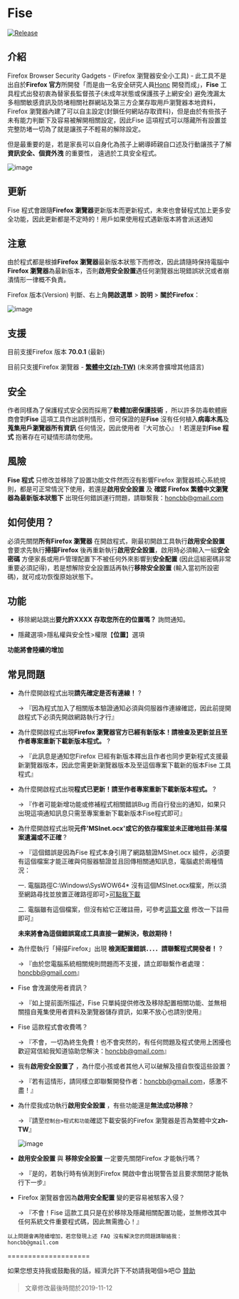 # Fise
[![Release](https://img.shields.io/badge/%E7%89%88%E6%9C%AC-V1.0-green)](https://github.com/honcbb-secu/Fise/releases)

## 介紹
Firefox Browser Security Gadgets - (Firefox 瀏覽器安全小工具) - 此工具不是出自於**Firefox 官方**所開發「而是由一名安全研究人員[Honc](https://blog.honcbb.me/) 開發而成」，**Fise** 工具程式出發初衷為替家長監督孩子(未成年狀態或保護孩子上網安全) 避免洩漏太多相關敏感資訊及防堵相關社群網站及第三方企業存取用戶瀏覽器本地資料，Firefox 瀏覽器內建了可以自主設定(封鎖任何網站存取資料)，但是由於有些孩子未有能力判斷下及容易被解開相關設定，因此Fise 這項程式可以隱藏所有設置並完整防堵一切為了就是讓孩子不輕易的解除設定。

但是最重要的是，若是家長可以自身化為孩子上網導師親自口述及行動讓孩子了解**資訊安全、個資外洩** 的重要性， 遠過於工具安全程式。 

![image](https://i.imgur.com/aY8bKWz.jpg)



## 更新

Fise 程式會跟隨**Firefox 瀏覽器**更新版本而更新程式，未來也會替程式加上更多安全功能，因此更新都是不定時的！用戶如果使用程式遇新版本將會派送通知


## 注意

由於程式都是根據**Firefox 瀏覽器**最新版本狀態下而修改，因此請隨時保持電腦中**Firefox 瀏覽器**為最新版本，否則**啟用安全設置**遇任何瀏覽器出現錯誤狀況或者崩潰情形一律概不負責。


Firefox 版本(Version) 判斷、右上角**開啟選單** > **說明** > **關於Firefox**：

![image](https://i.imgur.com/nhRpfaS.jpg)

## 支援

目前支援Firefox 版本 **70.0.1** (最新)

目前只支援Firefox 瀏覽器 - **[繁體中文(zh-TW)](https://www.mozilla.org/zh-TW/firefox/download/thanks/)** (未來將會擴增其他語言)


## 安全

作者同樣為了保護程式安全因而採用了**軟體加密保護技術** ，所以許多防毒軟體廠商會對**Fise** 這項工具作出誤判情形，但可保證的是**Fise** 沒有任何植入**病毒木馬**及**蒐集用戶瀏覽器所有資訊** 任何情況，因此使用者『大可放心』！若還是對**Fise 程式** 抱著存在可疑情形請勿使用。

## 風險

**Fise 程式** 只修改並移除了設置功能文件然而沒有影響Firefox 瀏覽器核心系統規則，都是可正常情況下使用，若還是**啟用安全設置** 及 **確認 Firefox 繁體中文瀏覽器為最新版本狀態下** 出現任何錯誤運行問題，請聯繫我：honcbb@gmail.com

## 如何使用？

必須先關閉**所有Firefox 瀏覽器** 在開啟程式，剛最初開啟工具執行**啟用安全設置** 會要求先執行**掃描Firefox** 後再重新執行**啟用安全設置**，啟用時必須輸入一組**安全密碼** 方便家長或用戶管理配置下不被任何外來影響到**安全配置** (因此這組密碼非常重要必須記得)，若是想解除安全設置話再執行**移除安全設置** (輸入當初所設密碼)，就可成功恢復原始狀態下。

## 功能
   
   * 移除網站跳出**要允許XXXX 存取您所在的位置嗎？** 詢問通知。
   
   * 隱藏選項>隱私權與安全性>權限【**位置**】選項
   
   
   __功能將會陸續的增加__

## 常見問題

* 為什麼開啟程式出現**請先確定是否有連線！** ? 

    → 『因為程式加入了相關版本驗證通知必須與伺服器作連線確認，因此前提開啟程式下必須先開啟網路執行才行』
    
* 為什麼開啟程式出現**Firefox 瀏覽器官方已經有新版本！請檢查及更新並且至作者專案重新下載新版本程式。** ? 

    → 『此訊息是通知您Firefox 已經有新版本釋出且作者也同步更新程式支援最新瀏覽器版本，因此您需更新瀏覽器版本及至這個專案下載新的版本Fise 工具程式』
    
* 為什麼開啟程式出現**程式已更新！請至作者專案重新下載新版本程式。** ? 

    → 『作者可能新增功能或修補程式相關錯誤Bug 而自行發出的通知，如果只出現這項通知訊息只需至專案重新下載新版本Fise程式即可』
    
 * 為什麼開啟程式出現**元件'MSInet.ocx'或它的依存檔案並未正確地註冊:某檔案遺漏或不正確** ? 

    → 『這個錯誤是因為Fise 程式本身引用了網路驗證MSInet.ocx 組件，必須要有這個檔案才能正確與伺服器驗證並且回傳相關通知訊息，電腦處於兩種情況：
    
    一. 電腦路徑C:\Windows\SysWOW64\* 沒有這個MSInet.ocx檔案，所以須至網路尋找並放置正確路徑即可>[可點我下載](https://www.ocxme.com/files/msinet_ocx)
    
    二. 電腦雖有這個檔案，但沒有給它正確註冊，可參考[這篇文章](https://dotblogs.com.tw/usice0314/2010/04/07/14442) 修改一下註冊即可』
    
    **未來將會為這個錯誤寫成工具直接一鍵解決，敬啟期待！**
    
* 為什麼執行「掃描Firefox」出現 **檢測配置錯誤．．．．請聯繫程式開發者！** ? 

    → 『由於您電腦系統相關規則問題而不支援，請立即聯繫作者處理：honcbb@gmail.com』
    
* Fise 會洩漏使用者資訊？ 

    → 『如上提前面所描述，Fise 只單純提供修改及移除配置相關功能、並無相關擅自蒐集使用者資料及瀏覽器儲存資訊，如果不放心也請別使用』
    
* Fise 這款程式會收費嗎？ 

    → 『不會，一切為終生免費！也不會突然的，有任何問題及程式使用上困擾也歡迎寫信給我知道協助您解決：honcbb@gmail.com』
    
* 我有**啟用安全設置了** ，為什麼小孩或者其他人可以破解及擅自恢復這些設置？

    → 『若有這情形，請同樣立即聯繫開發作者：honcbb@gmail.com，感激不盡！』
    
* 為什麼我成功執行**啟用安全設置** ，有些功能還是**無法成功移除**？ 

    → 『請至``控制台>程式和功能``確認下載安裝的Firefox 瀏覽器是否為繁體中文**zh-TW**』
    
    ![image](https://i.imgur.com/mYAxNLE.jpg)
    
* **啟用安全設置** 與 **移除安全設置** 一定要先關閉Firefox 才能執行嗎？

    → 『是的，若執行時有偵測到Firefox 開啟中會出現警告並且要求關閉才能執行下一步』
    
* Firefox 瀏覽器會因為**啟用安全配置** 變的更容易被駭客入侵？ 

    → 『不會！Fise 這款工具只是在於移除及隱藏相關配置功能，並無修改其中任何系統文件重要程式碼，因此無需擔心！』
    
`以上問題會再陸續增加，若您發現上述 FAQ 沒有解決您的問題請聯絡我：honcbb@gmail.com`
    
    
    

====================

如果您想支持我或鼓勵我的話，經濟允許下不妨請我喝個:coffee:吧:blush: [贊助](https://core.newebpay.com/EPG/MS1287454714/1yMqA4)
    
    
    
    

>文章修改最後時間於2019-11-12
    
    
    
   
    

